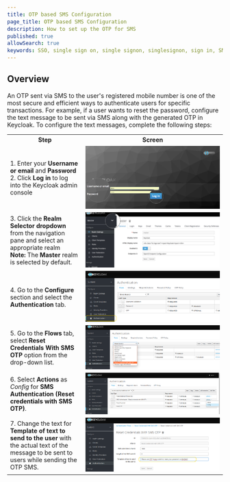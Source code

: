```yaml
---
title: OTP based SMS Configuration
page_title: OTP based SMS Configuration 
description: How to set up the OTP for SMS
published: true
allowSearch: true
keywords: SSO, single sign on, single signon, singlesignon, sign in, SMS, sms, otp, OTP, Keycloak
---
```


## Overview
An OTP sent via SMS to the user's registered mobile number is one of the most secure and efficient ways to authenticate users for specific transactions. For example, if a user wants to reset the password, configure the text message to be sent via SMS along with the generated OTP in Keycloak. To configure the text messages, complete the following steps:


<table>
<tr>
  <th style="width:35%;">Step</th>
  <th style="width:65%;">Screen</th>
</tr>
<tr>
  <td>1. Enter your <b>Username or email</b> and <b>Password</b>
  <br>2. Click <b>Log in</b> to log into the Keycloak admin console</td>
  <td><img src="developer-docs/server-configurations/images/keycloak_login.png"></td>
</tr>
<tr>
  <td> 3. Click the <b>Realm Selector dropdown</b> from the navigation pane and select an appropriate realm <br>
  <b>Note:</b> The <b>Master</b> realm is selected by default.</td>
	<td><img src="developer-docs/server-configurations/images/realm_select.png"></td>
</tr>
<tr>
  <td>4. Go to the <b>Configure</b> section and select the <b>Authentication</b> tab.</td>
  <td><img src="developer-docs/server-configurations/images/selectauthenticationsection.png"></td>
  </tr>
<tr>
  <td>5. Go to the <b>Flows </b> tab, select <b>Reset Credentials With SMS OTP</b> option from the drop-down list.</td>
  <td><img src="developer-docs/server-configurations/images/selectflows.png"></td>
</tr>
<tr>
<td>6. Select <b>Actions</b> as <i>Config</i> for <b>SMS Authentication (Reset credentials with SMS OTP)</b>.</td>
  <td><img src="developer-docs/server-configurations/images/selectconfig.png"></td>
  </tr>
<tr>
  <td>7. Change the text for <b> Template of text to send to the user </b> with the actual text of the message to be sent to users while sending the OTP SMS.</td>
  <td><img src="developer-docs/server-configurations/images/changesmsotp.png"></td>
  </tr>
</table>
